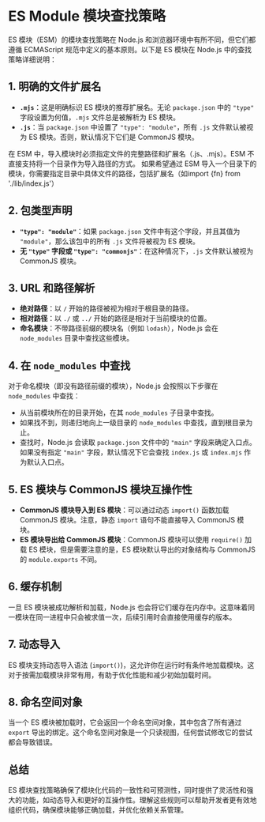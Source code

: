 # ES Module 模块查找策略

ES 模块（ESM）的模块查找策略在 Node.js 和浏览器环境中有所不同，但它们都遵循 ECMAScript 规范中定义的基本原则。以下是 ES 模块在 Node.js 中的查找策略详细说明：

## 1. 明确的文件扩展名

- **`.mjs`**：这是明确标识 ES 模块的推荐扩展名。无论 `package.json` 中的 `"type"` 字段设置为何值，`.mjs` 文件总是被解析为 ES 模块。
- **`.js`**：当 `package.json` 中设置了 `"type": "module"`，所有 `.js` 文件默认被视为 ES 模块。否则，默认情况下它们是 CommonJS 模块。

<bwe>在 ESM 中，导入模块时必须指定<sucb>文件的完整路径和扩展名（.js、.mjs）</sucb>。ESM 不直接支持将一个目录作为导入路径的方式。</bwe>
<bwe>如果希望通过 ESM 导入一个目录下的模块，你需要指定目录中具体文件的路径，包括扩展名（如<suc>import {fn} from './lib/index.js'</suc>）</bwe>

## 2. 包类型声明

- **`"type": "module"`**：如果 `package.json` 文件中有这个字段，并且其值为 `"module"`，那么该包中的所有 `.js` 文件将被视为 ES 模块。
- **无 `"type"` 字段或 `"type": "commonjs"`**：在这种情况下，`.js` 文件默认被视为 CommonJS 模块。

## 3. URL 和路径解析

- **绝对路径**：以 `/` 开始的路径被视为相对于根目录的路径。
- **相对路径**：以 `./` 或 `../` 开始的路径是相对于当前模块的位置。
- **命名模块**：不带路径前缀的模块名（例如 `lodash`），Node.js 会在 `node_modules` 目录中查找这些模块。

## 4. 在 `node_modules` 中查找

对于命名模块（即没有路径前缀的模块），Node.js 会按照以下步骤在 `node_modules` 中查找：

- 从当前模块所在的目录开始，在其 `node_modules` 子目录中查找。
- 如果找不到，则递归地向上一级目录的 `node_modules` 中查找，直到根目录为止。
- 查找时，Node.js 会读取 `package.json` 文件中的 `"main"` 字段来确定入口点。如果没有指定 `"main"` 字段，默认情况下它会查找 `index.js` 或 `index.mjs` 作为默认入口点。

## 5. ES 模块与 CommonJS 模块互操作性

- **CommonJS 模块导入到 ES 模块**：可以通过动态 `import()` 函数加载 CommonJS 模块。注意，静态 `import` 语句不能直接导入 CommonJS 模块。
- **ES 模块导出给 CommonJS 模块**：CommonJS 模块可以使用 `require()` 加载 ES 模块，但是需要注意的是，ES 模块默认导出的对象结构与 CommonJS 的 `module.exports` 不同。

## 6. 缓存机制

一旦 ES 模块被成功解析和加载，Node.js 也会将它们缓存在内存中。这意味着同一模块在同一进程中只会被求值一次，后续引用时会直接使用缓存的版本。

## 7. 动态导入

ES 模块支持动态导入语法 (`import()`)，这允许你在运行时有条件地加载模块。这对于按需加载模块非常有用，有助于优化性能和减少初始加载时间。

## 8. 命名空间对象

当一个 ES 模块被加载时，它会返回一个命名空间对象，其中包含了所有通过 `export` 导出的绑定。这个命名空间对象是一个只读视图，任何尝试修改它的尝试都会导致错误。

## 总结

ES 模块查找策略确保了模块化代码的一致性和可预测性，同时提供了灵活性和强大的功能，如动态导入和更好的互操作性。理解这些规则可以帮助开发者更有效地组织代码，确保模块能够正确加载，并优化依赖关系管理。
